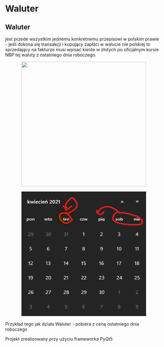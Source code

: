 # Waluter
<h2>Waluter</h2> jest przede wszystkim jednemu konkretnemu przepisowi w polskim prawie - jeśli dokona się transakcji i kupujący zapłaci w walucie nie polskiej to sprzedający na fakturze musi wpisać kwote w złotych po oficjalnym kursie NBP tej waluty z ostatniego dnia roboczego.
<p align = center>
<img src="https://user-images.githubusercontent.com/74842027/113521637-fdc54c00-959a-11eb-88d6-2b98e112e935.gif" width = 400px height = 400px>
</p>
<p align = center>
<img src="w.png" width = 400px height = 400px>
</p>
Przykład tego jak działa Waluter - pobiera z  cenę ostatniego dnia roboczego

Projekt zrealizowany przy użyciu frameworka PyQt5
